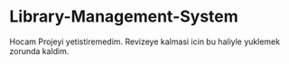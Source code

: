 # Library-Management-System

Hocam Projeyi yetistiremedim. Revizeye kalmasi icin bu haliyle yuklemek zorunda kaldim.
